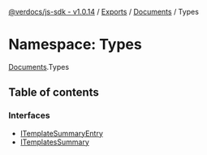 [@verdocs/js-sdk - v1.0.14](../README.md) / [Exports](../modules.md) / [Documents](Documents.md) / Types

# Namespace: Types

[Documents](Documents.md).Types

## Table of contents

### Interfaces

- [ITemplateSummaryEntry](../interfaces/Documents.Types.ITemplateSummaryEntry.md)
- [ITemplatesSummary](../interfaces/Documents.Types.ITemplatesSummary.md)
